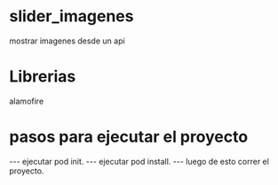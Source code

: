 # slider_imagenes
mostrar imagenes desde un api

# Librerias

alamofire

# pasos para ejecutar el proyecto

--- ejecutar pod init. 
--- ejecutar pod install. 
--- luego de esto correr el proyecto. 
